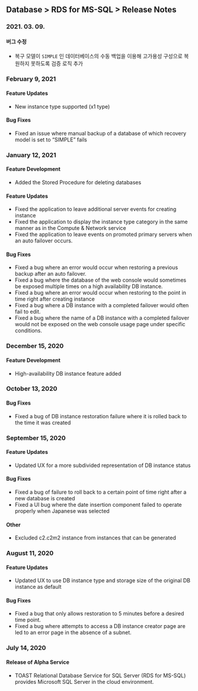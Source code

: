 ## Database > RDS for MS-SQL > Release Notes

### 2021. 03. 09.

#### 버그 수정

* 복구 모델이 `SIMPLE` 인 데이터베이스의 수동 백업을 이용해 고가용성 구성으로 복원하지 못하도록 검증 로직 추가

### February 9, 2021

#### Feature Updates
* New instance type supported (x1 type)

#### Bug Fixes
* Fixed an issue where manual backup of a database of which recovery model is set to “SIMPLE” fails

### January 12, 2021

#### Feature Development
- Added the Stored Procedure for deleting databases

#### Feature Updates
- Fixed the application to leave additional server events for creating instance
- Fixed the application to display the instance type category in the same manner as in the Compute & Network service
- Fixed the application to leave events on promoted primary servers when an auto failover occurs.

#### Bug Fixes
- Fixed a bug where an error would occur when restoring a previous backup after an auto failover.
- Fixed a bug where the database of the web console would sometimes be exposed multiple times on a high availability DB instance.
- Fixed a bug where an error would occur when restoring to the point in time right after creating instance
- Fixed a bug where a DB instance with a completed failover would often fail to edit.
- Fixed a bug where the name of a DB instance with a completed failover would not be exposed on the web console usage page under specific conditions.

### December 15, 2020

#### Feature Development
- High-availability DB instance feature added

### October 13, 2020

#### Bug Fixes
- Fixed a bug of DB instance restoration failure where it is rolled back to the time it was created

### September 15, 2020

#### Feature Updates
- Updated UX for a more subdivided representation of DB instance status

#### Bug Fixes
- Fixed a bug of failure to roll back to a certain point of time right after a new database is created
- Fixed a UI bug where the date insertion component failed to operate properly when Japanese was selected

#### Other
- Excluded c2.c2m2 instance from instances that can be generated

### August 11, 2020

#### Feature Updates
- Updated UX to use DB instance type and storage size of the original DB instance as default

#### Bug Fixes
- Fixed a bug that only allows restoration to 5 minutes before a desired time point.
- Fixed a bug where attempts to access a DB instance creator page are led to an error page in the absence of a subnet.

### July 14, 2020

#### Release of Alpha Service 
* TOAST Relational Database Service for SQL Server (RDS for MS-SQL) provides Microsoft SQL Server in the cloud environment. 
